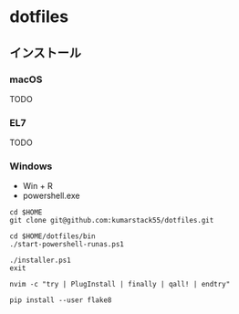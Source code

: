 # dotfiles

## インストール

### macOS

TODO

### EL7

TODO

### Windows

* Win + R
* powershell.exe

```
cd $HOME
git clone git@github.com:kumarstack55/dotfiles.git

cd $HOME/dotfiles/bin
./start-powershell-runas.ps1
```

```
./installer.ps1
exit
```

```
nvim -c "try | PlugInstall | finally | qall! | endtry"
```

```
pip install --user flake8
```